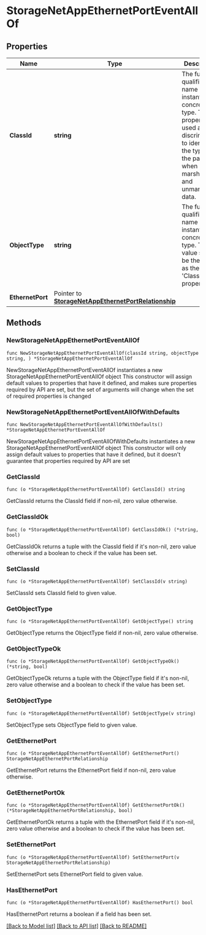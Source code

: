 # StorageNetAppEthernetPortEventAllOf

## Properties

Name | Type | Description | Notes
------------ | ------------- | ------------- | -------------
**ClassId** | **string** | The fully-qualified name of the instantiated, concrete type. This property is used as a discriminator to identify the type of the payload when marshaling and unmarshaling data. | [default to "storage.NetAppEthernetPortEvent"]
**ObjectType** | **string** | The fully-qualified name of the instantiated, concrete type. The value should be the same as the &#39;ClassId&#39; property. | [default to "storage.NetAppEthernetPortEvent"]
**EthernetPort** | Pointer to [**StorageNetAppEthernetPortRelationship**](StorageNetAppEthernetPortRelationship.md) |  | [optional] 

## Methods

### NewStorageNetAppEthernetPortEventAllOf

`func NewStorageNetAppEthernetPortEventAllOf(classId string, objectType string, ) *StorageNetAppEthernetPortEventAllOf`

NewStorageNetAppEthernetPortEventAllOf instantiates a new StorageNetAppEthernetPortEventAllOf object
This constructor will assign default values to properties that have it defined,
and makes sure properties required by API are set, but the set of arguments
will change when the set of required properties is changed

### NewStorageNetAppEthernetPortEventAllOfWithDefaults

`func NewStorageNetAppEthernetPortEventAllOfWithDefaults() *StorageNetAppEthernetPortEventAllOf`

NewStorageNetAppEthernetPortEventAllOfWithDefaults instantiates a new StorageNetAppEthernetPortEventAllOf object
This constructor will only assign default values to properties that have it defined,
but it doesn't guarantee that properties required by API are set

### GetClassId

`func (o *StorageNetAppEthernetPortEventAllOf) GetClassId() string`

GetClassId returns the ClassId field if non-nil, zero value otherwise.

### GetClassIdOk

`func (o *StorageNetAppEthernetPortEventAllOf) GetClassIdOk() (*string, bool)`

GetClassIdOk returns a tuple with the ClassId field if it's non-nil, zero value otherwise
and a boolean to check if the value has been set.

### SetClassId

`func (o *StorageNetAppEthernetPortEventAllOf) SetClassId(v string)`

SetClassId sets ClassId field to given value.


### GetObjectType

`func (o *StorageNetAppEthernetPortEventAllOf) GetObjectType() string`

GetObjectType returns the ObjectType field if non-nil, zero value otherwise.

### GetObjectTypeOk

`func (o *StorageNetAppEthernetPortEventAllOf) GetObjectTypeOk() (*string, bool)`

GetObjectTypeOk returns a tuple with the ObjectType field if it's non-nil, zero value otherwise
and a boolean to check if the value has been set.

### SetObjectType

`func (o *StorageNetAppEthernetPortEventAllOf) SetObjectType(v string)`

SetObjectType sets ObjectType field to given value.


### GetEthernetPort

`func (o *StorageNetAppEthernetPortEventAllOf) GetEthernetPort() StorageNetAppEthernetPortRelationship`

GetEthernetPort returns the EthernetPort field if non-nil, zero value otherwise.

### GetEthernetPortOk

`func (o *StorageNetAppEthernetPortEventAllOf) GetEthernetPortOk() (*StorageNetAppEthernetPortRelationship, bool)`

GetEthernetPortOk returns a tuple with the EthernetPort field if it's non-nil, zero value otherwise
and a boolean to check if the value has been set.

### SetEthernetPort

`func (o *StorageNetAppEthernetPortEventAllOf) SetEthernetPort(v StorageNetAppEthernetPortRelationship)`

SetEthernetPort sets EthernetPort field to given value.

### HasEthernetPort

`func (o *StorageNetAppEthernetPortEventAllOf) HasEthernetPort() bool`

HasEthernetPort returns a boolean if a field has been set.


[[Back to Model list]](../README.md#documentation-for-models) [[Back to API list]](../README.md#documentation-for-api-endpoints) [[Back to README]](../README.md)


